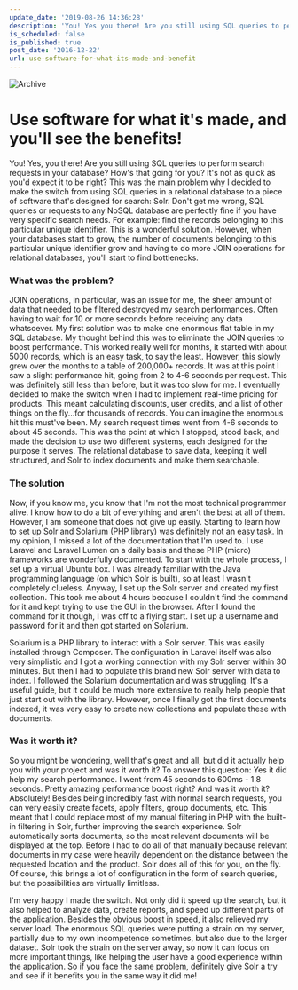 ```yaml
---
update_date: '2019-08-26 14:36:28'
description: 'You! Yes you there! Are you still using SQL queries to perform search requests in your database? How''s that going for you? It''s not as quick as you''d expect it '
is_scheduled: false
is_published: true
post_date: '2016-12-22'
url: use-software-for-what-its-made-and-benefit
---
```

![Archive](/images/articles/archive.jpg)

# Use software for what it's made, and you'll see the benefits!

You! Yes, you there! Are you still using SQL queries to perform search requests in your database? How's that going for you? It's not as quick as you'd expect it to be right? This was the main problem why I decided to make the switch from using SQL queries in a relational database to a piece of software that's designed for search: Solr. Don't get me wrong, SQL queries or requests to any NoSQL database are perfectly fine if you have very specific search needs. For example: find the records belonging to this particular unique identifier. This is a wonderful solution. However, when your databases start to grow, the number of documents belonging to this particular unique identifier grow and having to do more JOIN operations for relational databases, you'll start to find bottlenecks.

### What was the problem?

JOIN operations, in particular, was an issue for me, the sheer amount of data that needed to be filtered destroyed my search performances. Often having to wait for 10 or more seconds before receiving any data whatsoever. My first solution was to make one enormous flat table in my SQL database. My thought behind this was to eliminate the JOIN queries to boost performance. This worked really well for months, it started with about 5000 records, which is an easy task, to say the least. However, this slowly grew over the months to a table of 200,000+ records. It was at this point I saw a slight performance hit, going from 2 to 4-6 seconds per request. This was definitely still less than before, but it was too slow for me. I eventually decided to make the switch when I had to implement real-time pricing for products. This meant calculating discounts, user credits, and a list of other things on the fly...for thousands of records. You can imagine the enormous hit this must've been. My search request times went from 4-6 seconds to about 45 seconds. This was the point at which I stopped, stood back, and made the decision to use two different systems, each designed for the purpose it serves. The relational database to save data, keeping it well structured, and Solr to index documents and make them searchable.

### The solution

Now, if you know me, you know that I'm not the most technical programmer alive. I know how to do a bit of everything and aren't the best at all of them. However, I am someone that does not give up easily. Starting to learn how to set up Solr and Solarium (PHP library) was definitely not an easy task. In my opinion, I missed a lot of the documentation that I'm used to. I use Laravel and Laravel Lumen on a daily basis and these PHP (micro) frameworks are wonderfully documented. To start with the whole process, I set up a virtual Ubuntu box. I was already familiar with the Java programming language (on which Solr is built), so at least I wasn't completely clueless. Anyway, I set up the Solr server and created my first collection. This took me about 4 hours because I couldn't find the command for it and kept trying to use the GUI in the browser. After I found the command for it though, I was off to a flying start. I set up a username and password for it and then got started on Solarium.

Solarium is a PHP library to interact with a Solr server. This was easily installed through Composer. The configuration in Laravel itself was also very simplistic and I got a working connection with my Solr server within 30 minutes. But then I had to populate this brand new Solr server with data to index. I followed the Solarium documentation and was struggling. It's a useful guide, but it could be much more extensive to really help people that just start out with the library. However, once I finally got the first documents indexed, it was very easy to create new collections and populate these with documents.

### Was it worth it?

So you might be wondering, well that's great and all, but did it actually help you with your project and was it worth it? To answer this question: Yes it did help my search performance. I went from 45 seconds to 600ms - 1.8 seconds. Pretty amazing performance boost right? And was it worth it? Absolutely! Besides being incredibly fast with normal search requests, you can very easily create facets, apply filters, group documents, etc. This meant that I could replace most of my manual filtering in PHP with the built-in filtering in Solr, further improving the search experience. Solr automatically sorts documents, so the most relevant documents will be displayed at the top. Before I had to do all of that manually because relevant documents in my case were heavily dependent on the distance between the requested location and the product. Solr does all of this for you, on the fly. Of course, this brings a lot of configuration in the form of search queries, but the possibilities are virtually limitless.

I'm very happy I made the switch. Not only did it speed up the search, but it also helped to analyze data, create reports, and speed up different parts of the application. Besides the obvious boost in speed, it also relieved my server load. The enormous SQL queries were putting a strain on my server, partially due to my own incompetence sometimes, but also due to the larger dataset. Solr took the strain on the server away, so now it can focus on more important things, like helping the user have a good experience within the application. So if you face the same problem, definitely give Solr a try and see if it benefits you in the same way it did me!